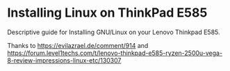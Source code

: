 # Installing Linux on ThinkPad E585
Descriptive guide for Installing GNU/Linux on your Lenovo Thinkpad E585.

Thanks to https://evilazrael.de/comment/914 and https://forum.level1techs.com/t/lenovo-thinkpad-e585-ryzen-2500u-vega-8-review-impressions-linux-etc/130307
